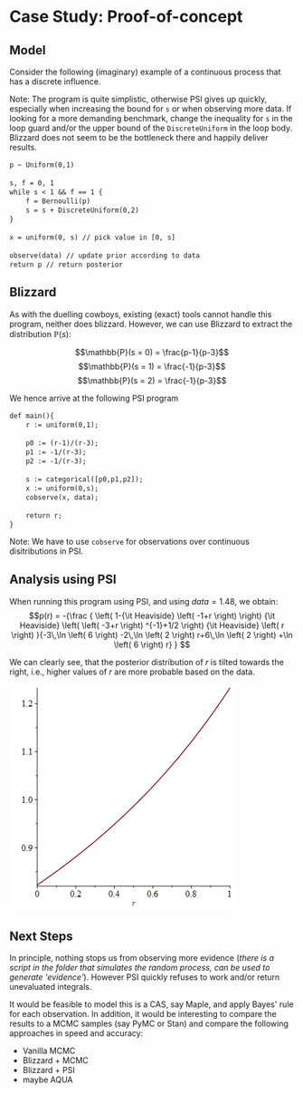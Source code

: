 # Case Study: Proof-of-concept
## Model
Consider the following (imaginary) example of a continuous process that has a discrete influence.

Note: The program is quite simplistic,  otherwise PSI gives up quickly, especially when increasing the bound for `s` or when observing more data.
If looking for a more demanding benchmark, change the inequality for `s` in the loop guard and/or the upper bound of the `DiscreteUniform` in the loop body. 
Blizzard does not seem to be the bottleneck there and happily deliver results.

```
p ~ Uniform(0,1)

s, f = 0, 1
while s < 1 && f == 1 {
    f = Bernoulli(p)
    s = s + DiscreteUniform(0,2)
}

x = uniform(0, s) // pick value in [0, s]

observe(data) // update prior according to data
return p // return posterior
```

## Blizzard 

As with the duelling cowboys, existing (exact) tools cannot handle this program, neither does blizzard.
However, we can use Blizzard to extract the distribution $\mathbb{P}(s)$:

$$\mathbb{P}(s = 0) = \frac{p-1}{p-3}$$
$$\mathbb{P}(s = 1) = \frac{-1}{p-3}$$
$$\mathbb{P}(s = 2) = \frac{-1}{p-3}$$

We hence arrive at the following PSI program
```
def main(){
    r := uniform(0,1);
    
    p0 := (r-1)/(r-3);
    p1 := -1/(r-3);
    p2 := -1/(r-3);
    
    s := categorical([p0,p1,p2]);
    x := uniform(0,s);
    cobserve(x, data);
    
    return r;
}
```

Note: We have to use `cobserve` for observations over continuous disitributions in PSI.

## Analysis using PSI
When running this program using PSI, and using $data = 1.48$, we obtain:
$$p(r) = -{\frac { \left( 1-{\it Heaviside} \left( -1+r \right)  \right) {\it Heaviside} \left(  \left( -3+r \right) ^{-1}+1/2 \right) {\it  Heaviside} \left( r \right) }{-3\,\ln  \left( 6 \right) -2\,\ln \left( 2 \right) r+6\,\ln  \left( 2 \right) +\ln  \left( 6 \right) r} } $$

We can clearly see, that the posterior distribution of $r$ is tilted towards the right, i.e., higher values of $r$ are more probable based on the data.  

![Image of Posterior Distribution](posterior.png "Posterior Distribution")

## Next Steps
In principle, nothing stops us from observing more evidence (*there is a script in the folder that simulates the random process, can be used to generate 'evidence'*). 
However PSI quickly refuses to work and/or return unevaluated integrals.

It would be feasible to model this is a CAS, say Maple, and apply Bayes' rule for each observation.
In addition, it would be interesting to compare the results to a MCMC samples (say PyMC or Stan) and compare the following approaches in speed and accuracy:

- Vanilla MCMC
- Blizzard + MCMC
- Blizzard + PSI
- maybe AQUA 